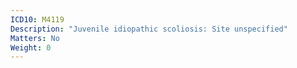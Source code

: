 ```yaml
---
ICD10: M4119
Description: "Juvenile idiopathic scoliosis: Site unspecified"
Matters: No
Weight: 0
---
```


